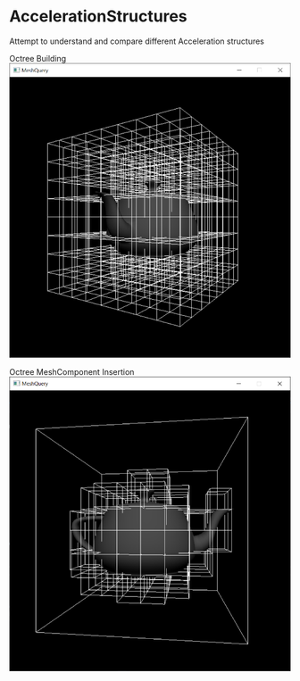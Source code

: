 # AccelerationStructures
Attempt to understand and compare different Acceleration structures 

Octree Building 
![Alt text](https://github.com/PixelClear/AccelerationStructures/blob/master/octree.png)


Octree MeshComponent Insertion
![Alt text](https://github.com/PixelClear/AccelerationStructures/blob/master/OctreeInsert.png)
